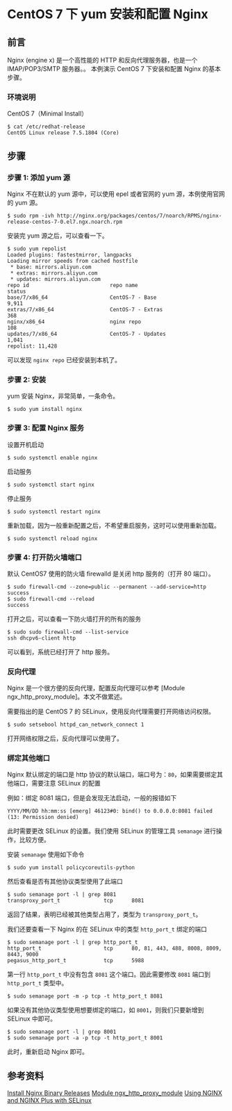 # CentOS 7 下 yum 安装和配置 Nginx

## 前言

Nginx (engine x) 是一个高性能的 HTTP 和反向代理服务器，也是一个 IMAP/POP3/SMTP 服务器。。 本例演示 CentOS 7 下安装和配置 Nginx 的基本步骤。

### 环境说明

CentOS 7（Minimal Install）

```
$ cat /etc/redhat-release 
CentOS Linux release 7.5.1804 (Core) 
```

## 步骤

### 步骤 1: 添加 yum 源

Nginx 不在默认的 yum 源中，可以使用 epel 或者官网的 yum 源，本例使用官网的 yum 源。

```
$ sudo rpm -ivh http://nginx.org/packages/centos/7/noarch/RPMS/nginx-release-centos-7-0.el7.ngx.noarch.rpm
```

安装完 yum 源之后，可以查看一下。

```
$ sudo yum repolist
Loaded plugins: fastestmirror, langpacks
Loading mirror speeds from cached hostfile
 * base: mirrors.aliyun.com
 * extras: mirrors.aliyun.com
 * updates: mirrors.aliyun.com
repo id                          repo name                          status
base/7/x86_64                    CentOS-7 - Base                    9,911
extras/7/x86_64                  CentOS-7 - Extras                    368
nginx/x86_64                     nginx repo                           108
updates/7/x86_64                 CentOS-7 - Updates                 1,041
repolist: 11,428
```

可以发现 `nginx repo` 已经安装到本机了。

### 步骤 2: 安装

yum 安装 Nginx，非常简单，一条命令。

```
$ sudo yum install nginx
```

### 步骤 3: 配置 Nginx 服务

设置开机启动

```
$ sudo systemctl enable nginx
```

启动服务

```
$ sudo systemctl start nginx
```

停止服务

```
$ sudo systemctl restart nginx
```

重新加载，因为一般重新配置之后，不希望重启服务，这时可以使用重新加载。

```
$ sudo systemctl reload nginx
```

### 步骤 4: 打开防火墙端口

默认 CentOS7 使用的防火墙 firewalld 是关闭 http 服务的（打开 80 端口）。

```
$ sudo firewall-cmd --zone=public --permanent --add-service=http
success
$ sudo firewall-cmd --reload
success
```

打开之后，可以查看一下防火墙打开的所有的服务

```
$ sudo sudo firewall-cmd --list-service
ssh dhcpv6-client http
```

可以看到，系统已经打开了 http 服务。

### 反向代理

Nginx 是一个很方便的反向代理，配置反向代理可以参考 [Module ngx_http_proxy_module]。本文不做累述。

需要指出的是 CentOS 7 的 SELinux，使用反向代理需要打开网络访问权限。

```
$ sudo setsebool httpd_can_network_connect 1 
```

打开网络权限之后，反向代理可以使用了。

### 绑定其他端口

Nginx 默认绑定的端口是 http 协议的默认端口，端口号为：`80`，如果需要绑定其他端口，需要注意 SELinux 的配置

例如：绑定 8081 端口，但是会发现无法启动，一般的报错如下

```
YYYY/MM/DD hh:mm:ss [emerg] 46123#0: bind() to 0.0.0.0:8081 failed (13: Permission denied)
```

此时需要更改 SELinux 的设置。我们使用 SELinux 的管理工具 `semanage` 进行操作，比较方便。

安装 `semanage` 使用如下命令

```
$ sudo yum install policycoreutils-python
```

然后查看是否有其他协议类型使用了此端口

```
$ sudo semanage port -l | grep 8081
transproxy_port_t              tcp      8081
```

返回了结果，表明已经被其他类型占用了，类型为 `transproxy_port_t`。

我们还要查看一下 Nginx 的在 SELinux 中的类型 `http_port_t` 绑定的端口

```
$ sudo semanage port -l | grep http_port_t
http_port_t                    tcp      80, 81, 443, 488, 8008, 8009, 8443, 9000
pegasus_http_port_t            tcp      5988
```

第一行 `http_port_t` 中没有包含 `8081` 这个端口。因此需要修改 `8081` 端口到 `http_port_t` 类型中。

```
$ sudo semanage port -m -p tcp -t http_port_t 8081
```

如果没有其他协议类型使用想要绑定的端口，如 `8001`，则我们只要新增到 SELinux 中即可。

```
$ sudo semanage port -l | grep 8001
$ sudo semanage port -a -p tcp -t http_port_t 8001
```

此时，重新启动 Nginx 即可。

## 参考资料

[Install Nginx Binary Releases](https://www.nginx.com/resources/wiki/start/topics/tutorials/install/)
[Module ngx_http_proxy_module](http://nginx.org/en/docs/http/ngx_http_proxy_module.html)
[Using NGINX and NGINX Plus with SELinux](https://www.nginx.com/blog/using-nginx-plus-with-selinux/)